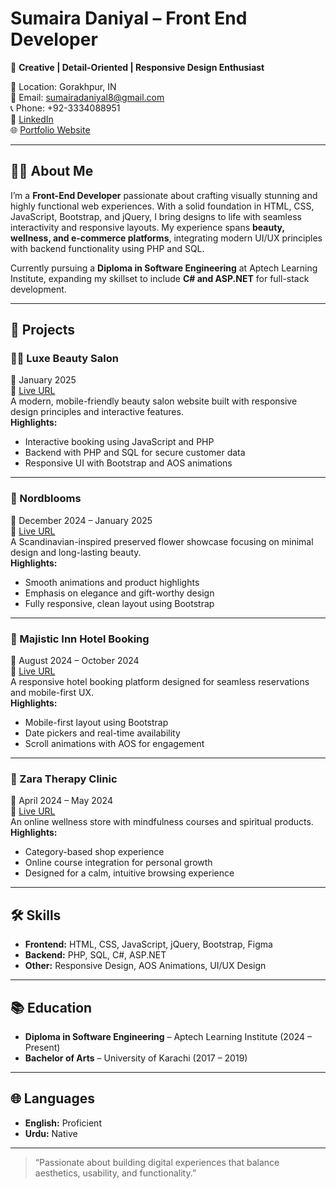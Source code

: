 # Sumaira Daniyal – Front End Developer

🎨 **Creative | Detail-Oriented | Responsive Design Enthusiast**

📍 Location: Gorakhpur, IN  
📧 Email: [sumairadaniyal8@gmail.com](mailto:sumairadaniyal8@gmail.com)  
📞 Phone: +92-3334088951  
🔗 [LinkedIn](https://www.linkedin.com/in/sumaira-daniyal-517a66216/)  
🌐 [Portfolio Website](https://v0-dark-portfolio-de-git-62c11d-hrrahman4734-gmailcoms-projects.vercel.app/)

---

## 👩‍💻 About Me

I’m a **Front-End Developer** passionate about crafting visually stunning and highly functional web experiences. With a solid foundation in HTML, CSS, JavaScript, Bootstrap, and jQuery, I bring designs to life with seamless interactivity and responsive layouts. My experience spans **beauty, wellness, and e-commerce platforms**, integrating modern UI/UX principles with backend functionality using PHP and SQL.

Currently pursuing a **Diploma in Software Engineering** at Aptech Learning Institute, expanding my skillset to include **C# and ASP.NET** for full-stack development.

---

## 🌟 Projects

### 💇‍♀️ Luxe Beauty Salon  
📅 January 2025  
🔗 [Live URL](https://musical-lokum-a9a1f0.netlify.app/)  
A modern, mobile-friendly beauty salon website built with responsive design principles and interactive features.  
**Highlights:**
- Interactive booking using JavaScript and PHP  
- Backend with PHP and SQL for secure customer data  
- Responsive UI with Bootstrap and AOS animations  

---

### 🌸 Nordblooms  
📅 December 2024 – January 2025  
🔗 [Live URL](https://tangerine-malabi-fdf32d.netlify.app/)  
A Scandinavian-inspired preserved flower showcase focusing on minimal design and long-lasting beauty.  
**Highlights:**
- Smooth animations and product highlights  
- Emphasis on elegance and gift-worthy design  
- Fully responsive, clean layout using Bootstrap  

---

### 🏨 Majistic Inn Hotel Booking  
📅 August 2024 – October 2024  
🔗 [Live URL](https://majesticinn.netlify.app/)  
A responsive hotel booking platform designed for seamless reservations and mobile-first UX.  
**Highlights:**
- Mobile-first layout using Bootstrap  
- Date pickers and real-time availability  
- Scroll animations with AOS for engagement  

---

### 🧘 Zara Therapy Clinic  
📅 April 2024 – May 2024  
🔗 [Live URL](https://therapyclinic.netlify.app/)  
An online wellness store with mindfulness courses and spiritual products.  
**Highlights:**
- Category-based shop experience  
- Online course integration for personal growth  
- Designed for a calm, intuitive browsing experience  

---

## 🛠️ Skills

- **Frontend:** HTML, CSS, JavaScript, jQuery, Bootstrap, Figma  
- **Backend:** PHP, SQL, C#, ASP.NET  
- **Other:** Responsive Design, AOS Animations, UI/UX Design  

---

## 📚 Education

- **Diploma in Software Engineering** – Aptech Learning Institute (2024 – Present)  
- **Bachelor of Arts** – University of Karachi (2017 – 2019)

---

## 🌐 Languages

- **English:** Proficient  
- **Urdu:** Native

---

> “Passionate about building digital experiences that balance aesthetics, usability, and functionality.”
